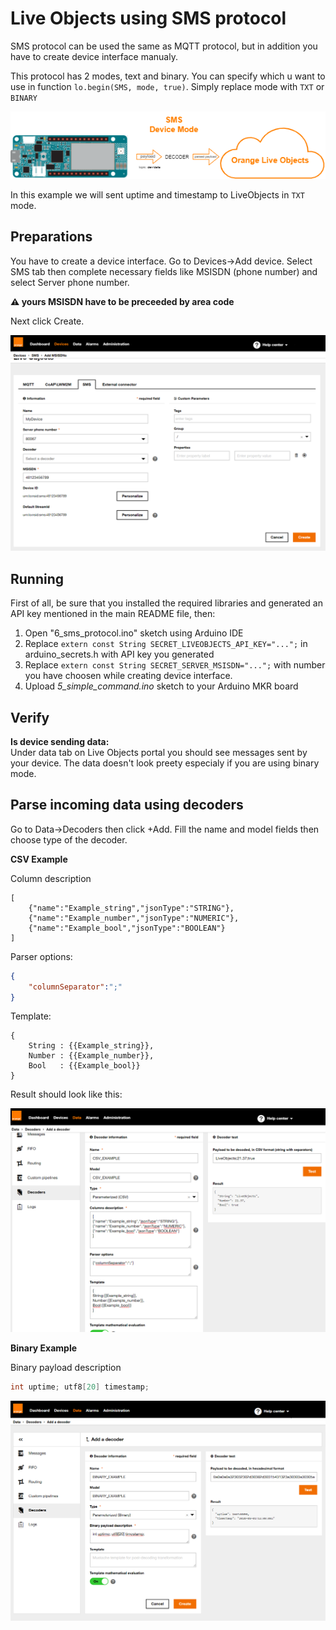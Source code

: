 # Live Objects using SMS protocol

SMS protocol can be used the same as MQTT protocol, but in addition you have to create device interface manualy.

This protocol has 2 modes, text and binary. You can specify which u want to use in function `lo.begin(SMS, mode, true)`. Simply replace mode with `TXT` or `BINARY`

![diagram](img/sms_protocol.png)

In this example we will sent uptime and timestamp to LiveObjects in `TXT` mode.

## Preparations
You have to create a device interface. Go to Devices->Add device. Select SMS tab then complete necessary fields like MSISDN (phone number) and select Server phone number.

**:warning: yours MSISDN have to be preceeded by area code**

Next click Create.

![Live Object screenshot](img/add_interface.png)
## Running
First of all, be sure that you installed the required libraries and generated an API key mentioned in the main README file, then:
1. Open "6_sms_protocol.ino" sketch using Arduino IDE
2. Replace ```extern const String SECRET_LIVEOBJECTS_API_KEY="...";``` in arduino_secrets.h with API key you generated
3. Replace ```extern const String SECRET_SERVER_MSISDN="...";``` with number you have choosen while creating device interface.
4. Upload *5_simple_command.ino* sketch to your Arduino MKR board

## Verify
**Is device sending data:**<br>
Under data tab on Live Objects portal you should see messages sent by your device. The data doesn't look preety especialy if you are using binary mode.

## Parse incoming data using decoders

Go to Data->Decoders then click +Add. Fill the name and model fields then choose type of the decoder.

**CSV Example**

Column description

```Json:
[
    {"name":"Example_string","jsonType":"STRING"},
    {"name":"Example_number","jsonType":"NUMERIC"},
    {"name":"Example_bool","jsonType":"BOOLEAN"}
]
```

Parser options:

```Json
{
    "columnSeparator":";"
}
```

Template:

```
{
    String : {{Example_string}},
    Number : {{Example_number}},
    Bool   : {{Example_bool}}
}
```

Result should look like this:

![Live Object screenshot](img/decoder_csv.png)

**Binary Example**

Binary payload description
```C++
int uptime; utf8[20] timestamp;
```
![Live Object screenshot](img/decoder_binary.png)